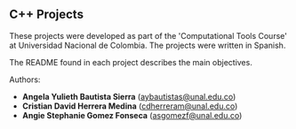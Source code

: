 ## C++ Projects

These projects were developed as part of the 'Computational Tools Course' at Universidad Nacional de Colombia. The projects were written in Spanish. 

The README found in each project describes the main objectives. 

Authors: 
- **Angela Yulieth Bautista Sierra** (aybautistas@unal.edu.co)
- **Cristian David Herrera Medina** (cdherreram@unal.edu.co)
- **Angie Stephanie Gomez Fonseca** (asgomezf@unal.edu.co)
